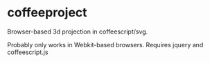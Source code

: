 coffeeproject
=============

Browser-based 3d projection in coffeescript/svg.

Probably only works in Webkit-based browsers.
Requires jquery and coffeescript.js

